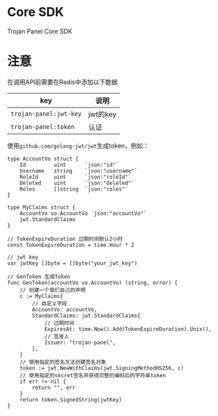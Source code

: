 # Core SDK

Trojan Panel Core SDK

# 注意

在调用API前需要在Redis中添加以下数据

| key                    | 说明      |
|------------------------|---------|
| `trojan-panel:jwt-key` | jwt的key |
| `trojan-panel:token`   | 认证      |

使用`github.com/golang-jwt/jwt`生成token，例如：

```
type AccountVo struct {
	Id         uint      `json:"id"`
	Username   string    `json:"username"`
	RoleId     uint      `json:"roleId"`
	Deleted    uint      `json:"deleted"`
	Roles      []string  `json:"roles"`
}

type MyClaims struct {
	AccountVo vo.AccountVo `json:"accountVo"`
	jwt.StandardClaims
}

// TokenExpireDuration 过期时间默认2小时
const TokenExpireDuration = time.Hour * 2

// jwt key
var jwtKey []byte = []byte("your_jwt_key")

// GenToken 生成Token
func GenToken(accountVo vo.AccountVo) (string, error) {
	// 创建一个我们自己的声明
	c := MyClaims{
		// 自定义字段
		AccountVo: accountVo,
		StandardClaims: jwt.StandardClaims{
			// 过期时间
			ExpiresAt: time.Now().Add(TokenExpireDuration).Unix(),
			// 签发人
			Issuer: "trojan-panel",
		},
	}
	// 使用指定的签名方法创建签名对象
	token := jwt.NewWithClaims(jwt.SigningMethodHS256, c)
	// 使用指定的secret签名并获得完整的编码后的字符串token
	if err != nil {
		return "", err
	}
	return token.SignedString(jwtKey)
}
```